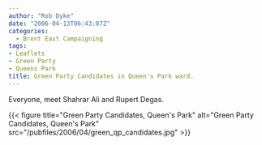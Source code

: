 ```yaml
---
author: "Rob Dyke"
date: "2006-04-13T06:43:07Z"
categories:
  - Brent East Campaigning
tags:
- Leaflets
- Green Party
- Queens Park
title: Green Party Candidates in Queen's Park ward.
---
```

Everyone, meet Shahrar Ali and Rupert Degas.

{{< figure title="Green Party Candidates, Queen's Park" alt="Green Party Candidates, Queen's Park" src="/pubfiles/2006/04/green_qp_candidates.jpg" >}}
